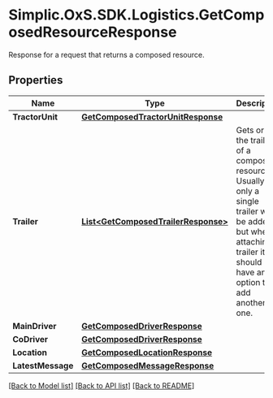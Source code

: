 # Simplic.OxS.SDK.Logistics.GetComposedResourceResponse
Response for a request that returns a composed resource.

## Properties

Name | Type | Description | Notes
------------ | ------------- | ------------- | -------------
**TractorUnit** | [**GetComposedTractorUnitResponse**](GetComposedTractorUnitResponse.md) |  | [optional] 
**Trailer** | [**List&lt;GetComposedTrailerResponse&gt;**](GetComposedTrailerResponse.md) | Gets or sets the trailer of a composed resource.     Usually only a single trailer will be added, but when attaching a trailer it should have an option to add   another one.   | [optional] 
**MainDriver** | [**GetComposedDriverResponse**](GetComposedDriverResponse.md) |  | [optional] 
**CoDriver** | [**GetComposedDriverResponse**](GetComposedDriverResponse.md) |  | [optional] 
**Location** | [**GetComposedLocationResponse**](GetComposedLocationResponse.md) |  | [optional] 
**LatestMessage** | [**GetComposedMessageResponse**](GetComposedMessageResponse.md) |  | [optional] 

[[Back to Model list]](../README.md#documentation-for-models) [[Back to API list]](../README.md#documentation-for-api-endpoints) [[Back to README]](../README.md)

